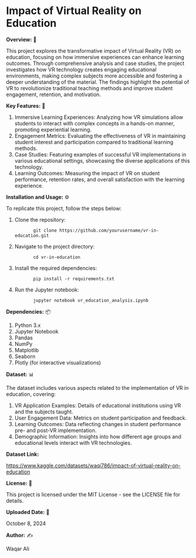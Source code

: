 # Impact of Virtual Reality on Education

**Overview:** 🌟

This project explores the transformative impact of Virtual Reality (VR) on education, focusing on how immersive experiences can enhance learning outcomes. Through comprehensive analysis and case studies, the project investigates how VR technology creates engaging educational environments, making complex subjects more accessible and fostering a deeper understanding of the material. The findings highlight the potential of VR to revolutionize traditional teaching methods and improve student engagement, retention, and motivation.


**Key Features:** 🔑

1. Immersive Learning Experiences: Analyzing how VR simulations allow students to interact with complex concepts in a hands-on manner, promoting experiential learning.
2. Engagement Metrics: Evaluating the effectiveness of VR in maintaining student interest and participation compared to traditional learning methods.
3. Case Studies: Featuring examples of successful VR implementations in various educational settings, showcasing the diverse applications of this technology.
4. Learning Outcomes: Measuring the impact of VR on student performance, retention rates, and overall satisfaction with the learning experience.


**Installation and Usage:** ⚙️

To replicate this project, follow the steps below:

1. Clone the repository:


              git clone https://github.com/yourusername/vr-in-education.git


2. Navigate to the project directory:


              cd vr-in-education


3. Install the required dependencies:


              pip install -r requirements.txt


4. Run the Jupyter notebook:


              jupyter notebook vr_education_analysis.ipynb



**Dependencies:** 📦

1. Python 3.x
2. Jupyter Notebook
3. Pandas
4. NumPy
5. Matplotlib
6. Seaborn
7. Plotly (for interactive visualizations)


**Dataset:** 📊

The dataset includes various aspects related to the implementation of VR in education, covering:

1. VR Application Examples: Details of educational institutions using VR and the subjects taught.
2. User Engagement Data: Metrics on student participation and feedback.
3. Learning Outcomes: Data reflecting changes in student performance pre- and post-VR implementation.
4. Demographic Information: Insights into how different age groups and educational levels interact with VR technologies.


**Dataset Link:**

https://www.kaggle.com/datasets/waqi786/impact-of-virtual-reality-on-education

**License:** 📜

This project is licensed under the MIT License - see the LICENSE file for details.

**Uploaded Date:** 📅

October 8, 2024

**Author:** ✍️

Waqar Ali
